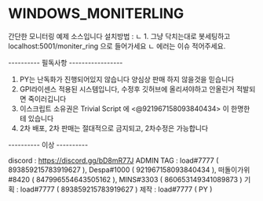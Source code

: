 # WINDOWS_MONITERLING
간단한 모니터링 예제 소스입니다
설치방법 :
  ㄴ 1. 그냥 닥치는대로 봇세팅하고 localhost:5001/moniter_ring 으로 들어가세요
  ㄴ 에러는 이슈 적어주세요.

---------- 필독사항 -----------------

1. PY는 난독화가 진행되어있지 않습니다 양심상 판매 하지 않을것을 믿습니다
2. GPI라이센스 적용된 시스템입니다, 수정후 깃허브에 올리셔야하고 안올린거 적발되면 죽이러깁니다
3. 이스크립트 소유권은 Trivial Script 에 <@921967158093840434> 이 한명한테 있습니다
4. 2차 배포, 2차 판매는 절대적으로 금지되고, 2차수정은 가능합니다

---------- 이상 ----------

discord : https://discord.gg/bD8mR77J
ADMIN TAG : load#7777 ( 893859215783919627 ), Despa#1000 ( 921967158093840434 ), 떠돌이가위#8420 ( 847996554643505162 ), MINS#3303 ( 860653149341089873 ) 
기획 : load#7777 ( 893859215783919627 )
제작 : load#7777 ( PY ) 
